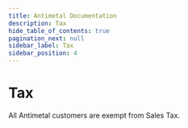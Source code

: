 ```yaml
---
title: Antimetal Documentation
description: Tax
hide_table_of_contents: true
pagination_next: null
sidebar_label: Tax
sidebar_position: 4
---
```


# Tax

All Antimetal customers are exempt from Sales Tax.
